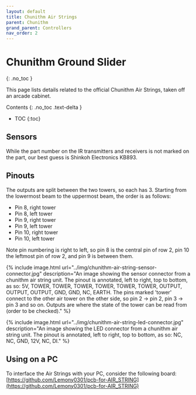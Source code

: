 ```yaml
---
layout: default
title: Chunithm Air Strings
parent: Chunithm
grand_parent: Controllers
nav_order: 2
---
```


# Chunithm Ground Slider
{: .no_toc }

This page lists details related to the official Chunithm Air Strings, taken off an arcade cabinet.

Contents
{: .no_toc .text-delta }

- TOC
{:toc}

## Sensors

While the part number on the IR transmitters and receivers is not marked on the part, our best guess is Shinkoh Electronics KB893. 

## Pinouts

The outputs are split between the two towers, so each has 3. Starting from the lowermost beam to the uppermost beam, the order is as follows: 
* Pin 8, right tower
* Pin 8, left tower
* Pin 9, right tower
* Pin 9, left tower
* Pin 10, right tower
* Pin 10, left tower

Note pin numbering is right to left, so pin 8 is the central pin of row 2, pin 10 the leftmost pin of row 2, and pin 9 is between them. 

{% include image.html url="../img/chunithm-air-string-sensor-connector.jpg" description="An image showing the sensor connector from a chunithm air string unit. The pinout is annotated, left to right, top to bottom, as so: 5V, TOWER, TOWER, TOWER, TOWER, TOWER, TOWER, OUTPUT, OUTPUT, OUTPUT, GND, GND, NC, EARTH. The pins marked 'tower' connect to the other air tower on the other side, so pin 2 -> pin 2, pin 3 -> pin 3 and so on. Outputs are where the state of the tower can be read from (order to be checked)." %}

{% include image.html url="../img/chunithm-air-string-led-connector.jpg" description="An image showing the LED connector from a chunithm air string unit. The pinout is annotated, left to right, top to bottom, as so: NC, NC, GND, 12V, NC, DI." %}

## Using on a PC

To interface the Air Strings with your PC, consider the following board: [https://github.com/Lemony0301/pcb-for-AIR_STRING](https://github.com/Lemony0301/pcb-for-AIR_STRING)